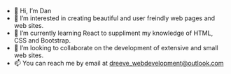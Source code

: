- 👋 Hi, I’m Dan
- 👀 I’m interested in creating beautiful and user freindly web pages and web sites.
- 🌱 I’m currently learning React to suppliment my knowledge of HTML, CSS and Bootstrap.
- 💞️ I’m looking to collaborate on the development of extensive and small web sites.
- 📫 You can reach me by email at dreeve_webdevelopment@outlook.com

<!---
danreeve1999/danreeve1999 is a ✨ special ✨ repository because its `README.md` (this file) appears on your GitHub profile.
You can click the Preview link to take a look at your changes.
--->
